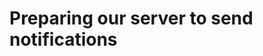 # Preparing our server to send notifications 

[Git branch]:(https://github.com/codiku/node-expo-notifications/tree/EN-master)